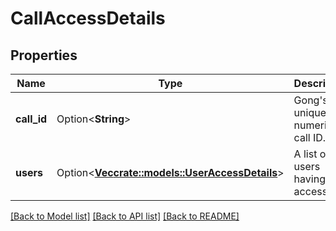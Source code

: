 # CallAccessDetails

## Properties

Name | Type | Description | Notes
------------ | ------------- | ------------- | -------------
**call_id** | Option<**String**> | Gong's unique numeric call ID. | [optional]
**users** | Option<[**Vec<crate::models::UserAccessDetails>**](UserAccessDetails.md)> | A list of users having access. | [optional]

[[Back to Model list]](../README.md#documentation-for-models) [[Back to API list]](../README.md#documentation-for-api-endpoints) [[Back to README]](../README.md)



